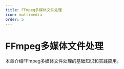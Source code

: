 ```yaml
---
title: FFmpeg多媒体文件处理
icon: multimedia
order: 5
---
```


# FFmpeg多媒体文件处理

本章介绍FFmpeg多媒体文件处理的基础知识和实践应用。
